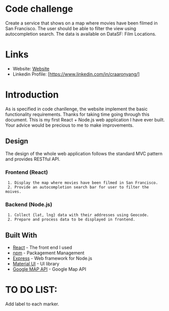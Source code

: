 
# Code challenge
Create a service that shows on a map where movies have been filmed in San Francisco. The user should be able to filter the view using autocompletion search.
The data is available on DataSF: Film Locations.

# Links

- Website: [Website](http://13.59.162.183:3000)
- Linkedin Profile: [https://www.linkedin.com/in/craaronyang/]

# Introduction
As is specified in code chanllenge, the website implement the basic functionality requirements.
Thanks for taking time going through this document. This is my first React + Node.js web application I have ever built. Your advice would be precious to me to make improvements.

## Design
The design of the whole web application follows the standard MVC pattern and provides RESTful API.

### Frontend (React)
     1. Display the map where movies have been filmed in San Francisco.
     2. Provide an autocompletion search bar for user to filter the moives.
### Backend (Node.js)
     1. Collect {lat, lng} data with their addresses using Geocode.
     2. Prepare and process data to be displayed in frontend.

## Built With

* [React](https://reactjs.org/) - The front end I used
* [npm](https://www.npmjs.com/) - Packagement Management
* [Express](https://expressjs.com/) - Web framework for Node.js
* [Material UI](http://www.material-ui.com/) - UI library
* [Google MAP API](https://developers.google.com/maps/) - Google Map API

# TO DO LIST:
Add label to each marker.
